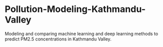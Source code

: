 # Pollution-Modeling-Kathmandu-Valley
Modeling and comparing machine learning and deep learning methods to predict PM2.5 concentrations in Kathmandu Valley.
